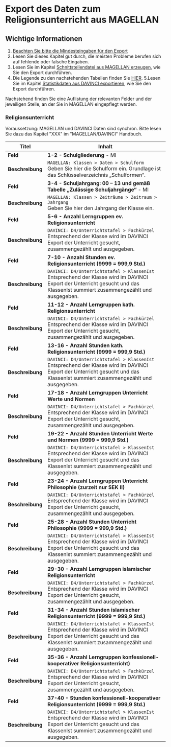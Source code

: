 # Export des Daten zum Religionsunterricht aus MAGELLAN

## Wichtige Informationen

1. [Beachten Sie bitte die Mindesteingaben für den Export](https://doc.ls.stueber.de/niedersachsen/einstieg/#voraussetzungen-fur-den-export)
2. Lesen Sie dieses Kapitel gut durch, die meisten Probleme berufen sich auf fehlende oder falsche Eingaben.
3. Lesen Sie im Kapitel [Schnittstellendatei aus MAGELLAN erzeugen](exportdatei_erzeugen.md), wie Sie den Export durchführen.
4. Die Legende zu den nachstehenden Tabellen finden Sie [HIER](https://doc.ls.stueber.de/legende-statistikfelder/).
5.Lesen Sie im Kapitel [Statistikdaten aus DAVINCI exportieren](davinciexportdatei_erzeugen.md), wie Sie den Export durchführen. 

Nachstehend finden Sie eine Auflistung der relevanten Felder und der jeweiligen Stelle, an der Sie in MAGELLAN eingepflegt werden.

### Religionsunterricht

Voraussetzung: MAGELLAN und DAVINCI Daten sind synchron. Bitte lesen Sie dazu das Kapitel "XXX" im "MAGELLAN/DAVINCI" Handbuch.

Titel            | Inhalt
---------------- | ------
**Feld**         | **1-2 - Schulgliederung** - MI
**Beschreibung** | `MAGELLAN: Klassen > Daten > Schulform`<br>Geben Sie hier die Schulform ein. Grundlage ist das Schlüsselverzeichnis „Schulformen“.
**Feld**         | **3-4 - Schuljahrgang: 00 – 13 und gemäß Tabelle „Zulässige Schuljahrgänge“** - MI
**Beschreibung** | `MAGELLAN: Klassen > Zeiträume > Zeitraum > Jahrgang`<br>Geben Sie hier den Jahrgang der Klasse ein.
**Feld**         | **5-6 - Anzahl Lerngruppen ev. Religionsunterricht**
**Beschreibung** | `DAVINCI: D4/Unterrichtstafel > Fachkürzel`<br>Entsprechend der Klasse wird im DAVINCI Export der Unterricht gesucht, zusammengezählt und ausgegeben.
**Feld**         | **7-10 - Anzahl Stunden ev. Religionsunterricht (9999 = 999,9 Std.)**
**Beschreibung** |  `DAVINCI: D4/Unterrichtstafel > KlassenIst`<br>Entsprechend der Klasse wird im DAVINCI Export der Unterricht gesucht und das KlassenIst summiert zusammengezählt und ausgegeben.
**Feld**         | **11-12 - Anzahl Lerngruppen kath. Religionsunterricht**
**Beschreibung** | `DAVINCI: D4/Unterrichtstafel > Fachkürzel`<br>Entsprechend der Klasse wird im DAVINCI Export der Unterricht gesucht, zusammengezählt und ausgegeben.
**Feld**         | **13-16 - Anzahl Stunden kath. Religionsunterricht (9999 = 999,9 Std.)**
**Beschreibung** | `DAVINCI: D4/Unterrichtstafel > KlassenIst`<br>Entsprechend der Klasse wird im DAVINCI Export der Unterricht gesucht und das KlassenIst summiert zusammengezählt und ausgegeben.
**Feld**         | **17-18 - Anzahl Lerngruppen Unterricht Werte und Normen**
**Beschreibung** | `DAVINCI: D4/Unterrichtstafel > Fachkürzel`<br>Entsprechend der Klasse wird im DAVINCI Export der Unterricht gesucht, zusammengezählt und ausgegeben.
**Feld**         | **19-22 - Anzahl Stunden Unterricht Werte und Normen (9999 = 999,9 Std.)**
**Beschreibung** | `DAVINCI: D4/Unterrichtstafel > KlassenIst`<br>Entsprechend der Klasse wird im DAVINCI Export der Unterricht gesucht und das KlassenIst summiert zusammengezählt und ausgegeben.
**Feld**         | **23-24 - Anzahl Lerngruppen Unterricht Philosophie (zurzeit nur SEK II)**
**Beschreibung** | `DAVINCI: D4/Unterrichtstafel > Fachkürzel`<br>Entsprechend der Klasse wird im DAVINCI Export der Unterricht gesucht, zusammengezählt und ausgegeben.
**Feld**         | **25-28 - Anzahl Stunden Unterricht Philosophie (9999 = 999,9 Std.)**
**Beschreibung** | `DAVINCI: D4/Unterrichtstafel > KlassenIst`<br>Entsprechend der Klasse wird im DAVINCI Export der Unterricht gesucht und das KlassenIst summiert zusammengezählt und ausgegeben.
**Feld**         | **29-30 - Anzahl Lerngruppen islamischer Religionsunterricht**
**Beschreibung** | `DAVINCI: D4/Unterrichtstafel > Fachkürzel`<br>Entsprechend der Klasse wird im DAVINCI Export der Unterricht gesucht, zusammengezählt und ausgegeben.
**Feld**         | **31-34 - Anzahl Stunden islamischer Religionsunterricht (9999 = 999,9 Std.)**
**Beschreibung** | `DAVINCI: D4/Unterrichtstafel > KlassenIst`<br>Entsprechend der Klasse wird im DAVINCI Export der Unterricht gesucht und das KlassenIst summiert zusammengezählt und ausgegeben.
**Feld**         | **35-36 - Anzahl Lerngruppen konfessionell-kooperativer Religionsunterricht)**
**Beschreibung** | `DAVINCI: D4/Unterrichtstafel > Fachkürzel`<br>Entsprechend der Klasse wird im DAVINCI Export der Unterricht gesucht, zusammengezählt und ausgegeben.
**Feld**         | **37-40 - Stunden konfessionell-kooperativer Religionsunterricht (9999 = 999,9 Std.)**
**Beschreibung** | `DAVINCI: D4/Unterrichtstafel > KlassenIst`<br>Entsprechend der Klasse wird im DAVINCI Export der Unterricht gesucht und das KlassenIst summiert zusammengezählt und ausgegeben.
